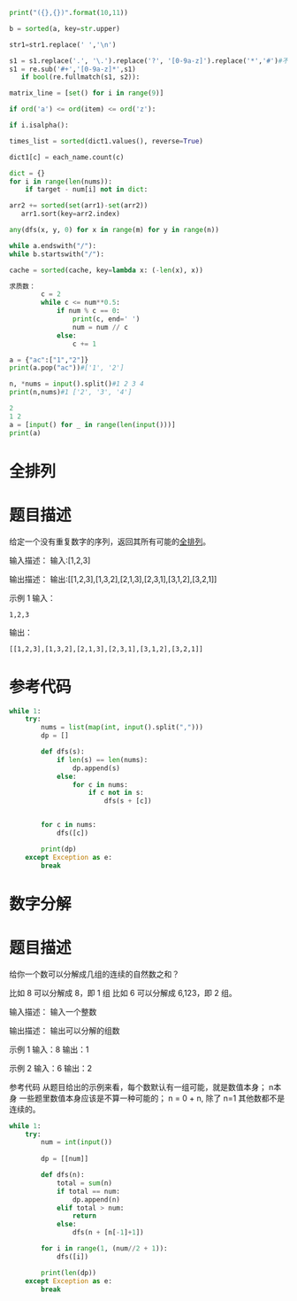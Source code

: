 ```python
print("({},{})".format(10,11))
```

```python
b = sorted(a, key=str.upper)
```

```python
str1=str1.replace(' ','\n')
```

```python
s1 = s1.replace('.', '\.').replace('?', '[0-9a-z]').replace('*','#')#不支持正则匹配
s1 = re.sub('#+','[0-9a-z]*',s1)
   if bool(re.fullmatch(s1, s2)):
```

```python
matrix_line = [set() for i in range(9)]
```

```python
if ord('a') <= ord(item) <= ord('z'):
```

```python
if i.isalpha():
```

```python
times_list = sorted(dict1.values(), reverse=True)
```

```python
dict1[c] = each_name.count(c)
```

```python
dict = {}
for i in range(len(nums)):
	if target - num[i] not in dict:
```

```python
arr2 += sorted(set(arr1)-set(arr2))
   arr1.sort(key=arr2.index)
```

```python
any(dfs(x, y, 0) for x in range(m) for y in range(n))
```

```python
while a.endswith("/"):
while b.startswith("/"):
```

```python
cache = sorted(cache, key=lambda x: (-len(x), x))
```

```python
求质数：
        c = 2
        while c <= num**0.5:
            if num % c == 0:
                print(c, end=' ')
                num = num // c
            else:
                c += 1
```

```python
a = {"ac":["1","2"]}
print(a.pop("ac"))#['1', '2']
```

```python
n, *nums = input().split()#1 2 3 4
print(n,nums)#1 ['2', '3', '4']
```

```python
2
1 2
a = [input() for _ in range(len(input()))]
print(a)
```

# 全排列

# 题目描述

给定一个没有重复数字的序列，返回其所有可能的[全排列](https://so.csdn.net/so/search?q=全排列&spm=1001.2101.3001.7020)。

输入描述：
输入:[1,2,3]

输出描述：
输出:[[1,2,3],[1,3,2],[2,1,3],[2,3,1],[3,1,2],[3,2,1]]

示例 1
输入：

```
1,2,3
```

输出：

```
[[1,2,3],[1,3,2],[2,1,3],[2,3,1],[3,1,2],[3,2,1]]
```

# 参考代码

```python
while 1:
    try:
        nums = list(map(int, input().split(",")))
        dp = []

        def dfs(s):
            if len(s) == len(nums):
                dp.append(s)
            else:
                for c in nums:
                    if c not in s:
                        dfs(s + [c])


        for c in nums:
            dfs([c])

        print(dp)
    except Exception as e:
        break
```

# 数字分解

# 题目描述

给你一个数可以分解成几组的连续的自然数之和？

比如 8 可以分解成 8，即 1 组
比如 6 可以分解成 6,123，即 2 组。

输入描述：
输入一个整数

输出描述：
输出可以分解的组数

示例 1
输入：8
输出：1

示例 2
输入：6
输出：2

参考代码
从题目给出的示例来看，每个数默认有一组可能，就是数值本身；
n本身 一些题里数值本身应该是不算一种可能的；
n = 0 + n, 除了 n=1 其他数都不是连续的。

```python
while 1:
    try:
        num = int(input())
        
        dp = [[num]]

        def dfs(n):
            total = sum(n)
            if total == num:
                dp.append(n)
            elif total > num:
                return
            else:
                dfs(n + [n[-1]+1])

        for i in range(1, (num//2 + 1)):
            dfs([i])

        print(len(dp))
    except Exception as e:
        break

```

